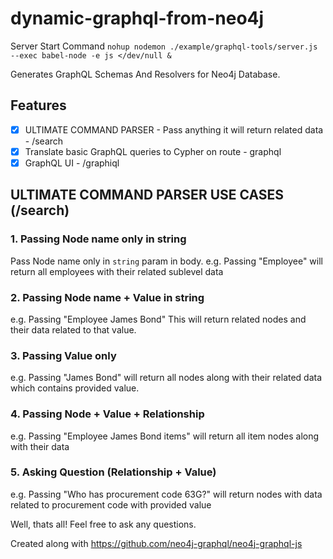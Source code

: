 # dynamic-graphql-from-neo4j

Server Start Command `nohup nodemon ./example/graphql-tools/server.js --exec babel-node -e js </dev/null &`

Generates GraphQL Schemas And Resolvers for Neo4j Database.

## Features

- [x] ULTIMATE COMMAND PARSER - Pass anything it will return related data - /search
- [x] Translate basic GraphQL queries to Cypher on route - graphql
- [x] GraphQL UI - /graphiql

## ULTIMATE COMMAND PARSER USE CASES (/search)

### 1. Passing Node name only in string

Pass Node name only in `string` param in body. e.g. Passing "Employee" will return all employees with their related sublevel data

### 2. Passing Node name + Value in string

e.g. Passing "Employee James Bond" This will return related nodes and their data related to that value. 

### 3. Passing Value only

e.g. Passing "James Bond" will return all nodes along with their related data which contains provided value.

### 4. Passing Node + Value + Relationship

e.g. Passing "Employee James Bond items" will return all item nodes along with their data

### 5. Asking Question (Relationship + Value)

e.g. Passing "Who has procurement code 63G?" will return nodes with data related to procurement code with provided value 

Well, thats all! Feel free to ask any questions.

Created along with https://github.com/neo4j-graphql/neo4j-graphql-js